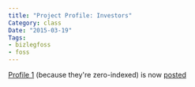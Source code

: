```yaml
---
title: "Project Profile: Investors"
Category: class
Date: "2015-03-19"
Tags:
- bizlegfoss
- foss
---
```


[Profile 1][proposal] (because they're zero-indexed) is now [posted][presentation]

[proposal]: {filename}/2015/03/12-profile-proposal-organization.md
[presentation]: http://msoucy.github.io/bizleg-profiles/profile1
